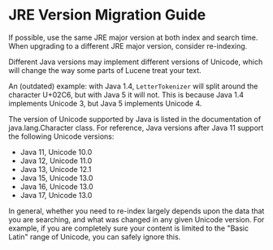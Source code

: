 <!--
    Licensed to the Apache Software Foundation (ASF) under one or more
    contributor license agreements.  See the NOTICE file distributed with
    this work for additional information regarding copyright ownership.
    The ASF licenses this file to You under the Apache License, Version 2.0
    the "License"); you may not use this file except in compliance with
    the License.  You may obtain a copy of the License at

        http://www.apache.org/licenses/LICENSE-2.0

    Unless required by applicable law or agreed to in writing, software
    distributed under the License is distributed on an "AS IS" BASIS,
    WITHOUT WARRANTIES OR CONDITIONS OF ANY KIND, either express or implied.
    See the License for the specific language governing permissions and
    limitations under the License.
 -->

# JRE Version Migration Guide

If possible, use the same JRE major version at both index and search time.
When upgrading to a different JRE major version, consider re-indexing.

Different Java versions may implement different versions of Unicode,
which will change the way some parts of Lucene treat your text.

An (outdated) example: with Java 1.4, `LetterTokenizer` will split around the
character U+02C6, but with Java 5 it will not. This is because Java 1.4
implements Unicode 3, but Java 5 implements Unicode 4.

The version of Unicode supported by Java is listed in the documentation
of java.lang.Character class. For reference, Java versions after Java 11
support the following Unicode versions:

 * Java 11, Unicode 10.0
 * Java 12, Unicode 11.0
 * Java 13, Unicode 12.1
 * Java 15, Unicode 13.0
 * Java 16, Unicode 13.0
 * Java 17, Unicode 13.0

In general, whether you need to re-index largely depends upon the data that
you are searching, and what was changed in any given Unicode version. For example,
if you are completely sure your content is limited to the "Basic Latin" range
of Unicode, you can safely ignore this.

